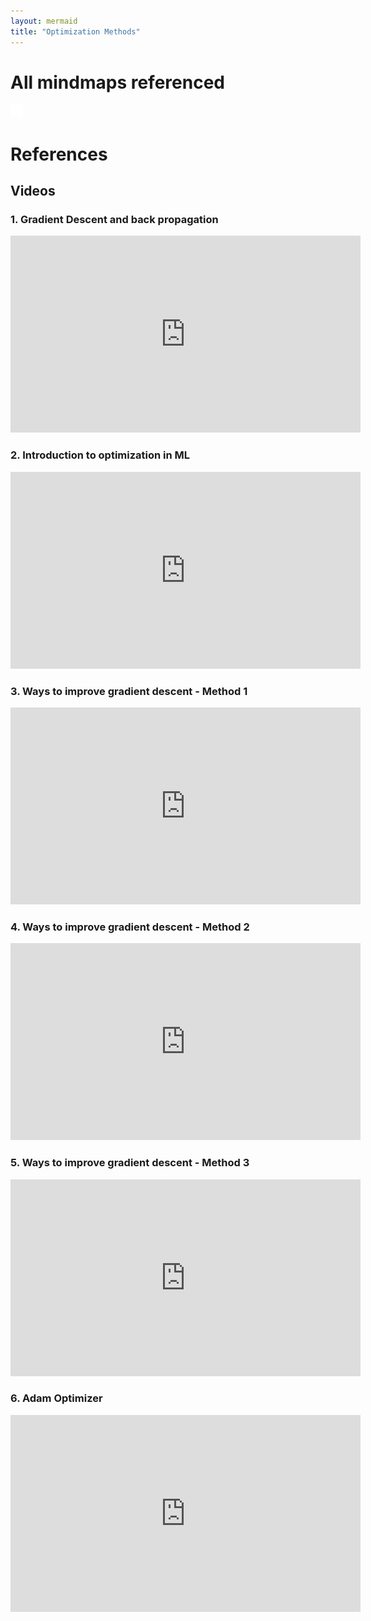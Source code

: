 ```yaml
---
layout: mermaid
title: "Optimization Methods"
---
```



# All mindmaps referenced 
![](/images/optimizations/excalidraws/optimization.excalidraw.png)

# References
## Videos
### 1. Gradient Descent and back propagation
<iframe width="560" height="315" src="https://www.youtube.com/embed/jl5LjHyrgBg?si=a88j2gsknKv5phvv" title="YouTube video player" frameborder="0" allow="accelerometer; autoplay; clipboard-write; encrypted-media; gyroscope; picture-in-picture; web-share" referrerpolicy="strict-origin-when-cross-origin" allowfullscreen></iframe>

### 2. Introduction to optimization in ML 
<iframe width="560" height="315" src="https://www.youtube.com/embed/XZyaJLb3DOs?si=BV_RMlDTHj65kte2" title="YouTube video player" frameborder="0" allow="accelerometer; autoplay; clipboard-write; encrypted-media; gyroscope; picture-in-picture; web-share" referrerpolicy="strict-origin-when-cross-origin" allowfullscreen></iframe>

### 3. Ways to improve gradient descent - Method 1
<iframe width="560" height="315" src="https://www.youtube.com/embed/poE7rz7o0FI?si=r-dvxYiFgJgTj799" title="YouTube video player" frameborder="0" allow="accelerometer; autoplay; clipboard-write; encrypted-media; gyroscope; picture-in-picture; web-share" referrerpolicy="strict-origin-when-cross-origin" allowfullscreen></iframe>

### 4. Ways to improve gradient descent - Method 2
<iframe width="560" height="315" src="https://www.youtube.com/embed/61EjKK-_XXU?si=cOL5RCGfCc9DWMPp" title="YouTube video player" frameborder="0" allow="accelerometer; autoplay; clipboard-write; encrypted-media; gyroscope; picture-in-picture; web-share" referrerpolicy="strict-origin-when-cross-origin" allowfullscreen></iframe>

### 5. Ways to improve gradient descent - Method 3
<iframe width="560" height="315" src="https://www.youtube.com/embed/UZYl92ZSPjE?si=l-qXo0VKZWo_SNCx" title="YouTube video player" frameborder="0" allow="accelerometer; autoplay; clipboard-write; encrypted-media; gyroscope; picture-in-picture; web-share" referrerpolicy="strict-origin-when-cross-origin" allowfullscreen></iframe>

### 6. Adam Optimizer
<iframe width="560" height="315" src="https://www.youtube.com/embed/XHF2jW_U3iM?si=6VIH4tlt5j0xdlHR" title="YouTube video player" frameborder="0" allow="accelerometer; autoplay; clipboard-write; encrypted-media; gyroscope; picture-in-picture; web-share" referrerpolicy="strict-origin-when-cross-origin" allowfullscreen></iframe>




